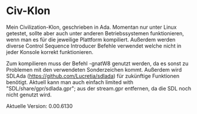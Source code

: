 # Civ-Klon
Mein Civilization-Klon, geschrieben in Ada.
Momentan nur unter Linux getestet, sollte aber auch unter anderen Betriebssystemen funktionieren, wenn man es für die jeweilige Plattform kompiliert. Außerdem werden diverse Control Sequence Introducer Befehle verwendet welche nicht in jeder Konsole korrekt funktionieren.

Zum kompilieren muss der Befehl -gnatW8 genutzt werden, da es sonst zu Problemen mit den verwendeten Sonderzeichen kommt.
Außerdem wird SDLAda (https://github.com/Lucretia/sdlada) für zukünftige Funktionen benötigt. Aktuell kann man auch einfach
limited with "SDL/share/gpr/sdlada.gpr";
aus der stream.gpr entfernen, da die SDL noch nicht genutzt wird.

Aktuelle Version: 0.00.6130